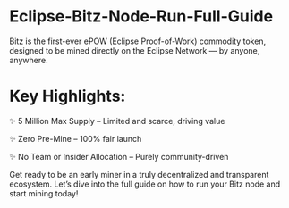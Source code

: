 # Eclipse-Bitz-Node-Run-Full-Guide



Bitz is the first-ever ePOW (Eclipse Proof-of-Work) commodity token, designed to be mined directly on the Eclipse Network — by anyone, anywhere.

# Key Highlights:

✨ 5 Million Max Supply – Limited and scarce, driving value

✨ Zero Pre-Mine – 100% fair launch

✨ No Team or Insider Allocation – Purely community-driven

Get ready to be an early miner in a truly decentralized and transparent ecosystem.
Let’s dive into the full guide on how to run your Bitz node and start mining today!
